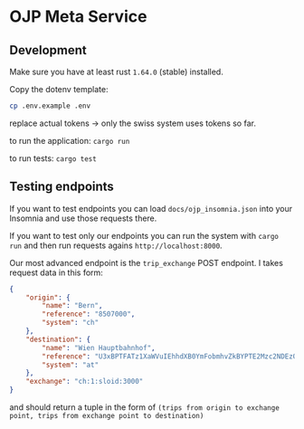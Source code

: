 # OJP Meta Service

## Development

Make sure you have at least rust `1.64.0` (stable) installed.

Copy the dotenv template:

```sh
cp .env.example .env
```

replace actual tokens -> only the swiss system uses tokens so far.

to run the application: `cargo run`

to run tests: `cargo test`

## Testing endpoints

If you want to test endpoints you can load `docs/ojp_insomnia.json` into your Insomnia and use those requests there.

If you want to test only our endpoints you can run the system with `cargo run` and then run requests agains `http://localhost:8000`.

Our most advanced endpoint is the `trip_exchange` POST endpoint. I takes request data in this form:

```json
{
	"origin": {
		"name": "Bern",
		"reference": "8507000",
		"system": "ch"
	},
	"destination": {
		"name": "Wien Hauptbahnhof",
		"reference": "U3xBPTFATz1XaWVuIEhhdXB0YmFobmhvZkBYPTE2Mzc2NDEzQFk9NDgxODUxODRAVT04MUBMPTQ5MDEzNDkwMEBCPTFAcD0xNjY1MTMyOTEyQGk9QcOXYXQ6NDk6MTM0OUB8V2llbiBIYXVwdGJhaG5ob2Z8MTYuMzc2NDEzfDQ4LjE4NTE4NHx0cnVl",
		"system": "at"
	},
	"exchange": "ch:1:sloid:3000"
}
```

and should return a tuple in the form of `(trips from origin to exchange point, trips from exchange point to destination)`